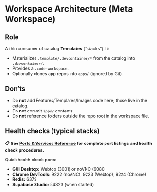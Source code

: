 # Workspace Architecture (Meta Workspace)

## Role

A thin consumer of catalog **Templates** (“stacks”). It:

- Materializes `.template/.devcontainer/*` from the catalog into `.devcontainer/`.
- Provides a `.code-workspace`.
- Optionally clones app repos into `apps/` (ignored by Git).

## Don’ts

- Do **not** add Features/Templates/Images code here; those live in the catalog.
- Do **not** commit `apps/` contents.
- Do **not** reference folders outside the repo root in the workspace file.

## Health checks (typical stacks)

**📋 See [Ports & Services Reference](./reference/ports-and-services.md) for complete port listings and health check procedures.**

Quick health check ports:
- **GUI Desktop:** Webtop (3001) or noVNC (6080)
- **Chrome DevTools:** 9222 (noVNC), 9223 (Webtop), 9224 (Chrome)
- **Redis:** 6379
- **Supabase Studio:** 54323 (when started)
